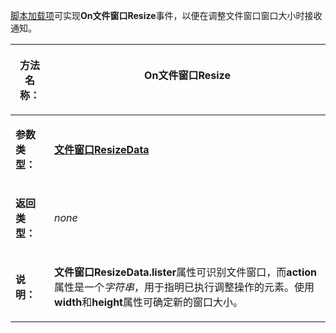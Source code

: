 [脚本加载项](/Manual/scripting/script_add-ins/README.zh.md)可实现**On文件窗口Resize**事件，以便在调整文件窗口窗口大小时接收通知。

<table>
<thead><tr><th>

**方法名称：**</th><th>
On文件窗口Resize
</th></tr></thead><tbody><tr><td>

**参数类型：**</td><td>

**[文件窗口ResizeData](../scripting_objects/listerresizedata.zh.md)**
</td></tr><tr><td>

**返回类型：**</td><td>

*none*
</td></tr><tr><td>

**说明：**</td><td>

**文件窗口ResizeData.lister**属性可识别文件窗口，而**action**属性是一个*字符串*，用于指明已执行调整操作的元素。使用**width**和**height**属性可确定新的窗口大小。
</td></tr></tbody>
</table>